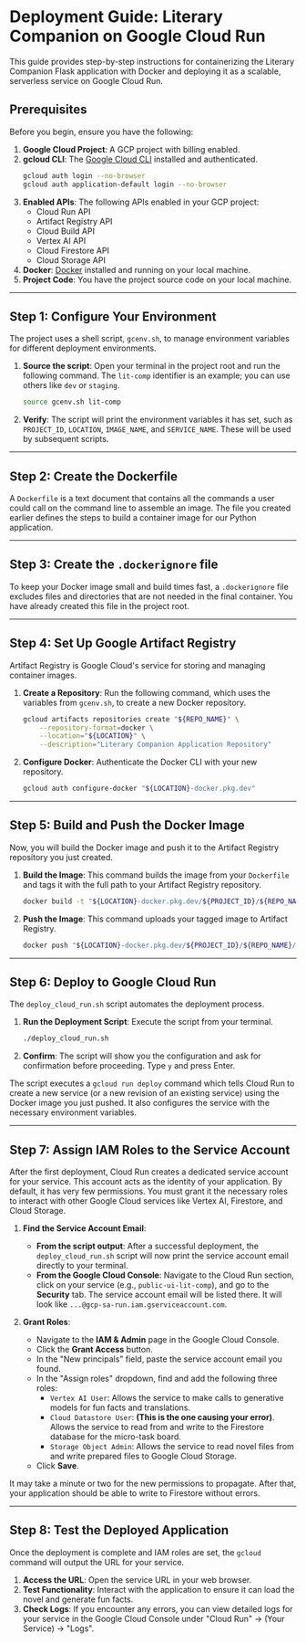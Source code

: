 # Deployment Guide: Literary Companion on Google Cloud Run

This guide provides step-by-step instructions for containerizing the Literary Companion Flask application with Docker and deploying it as a scalable, serverless service on Google Cloud Run.

## Prerequisites

Before you begin, ensure you have the following:

1.  **Google Cloud Project**: A GCP project with billing enabled.
2.  **gcloud CLI**: The [Google Cloud CLI](https://cloud.google.com/sdk/docs/install) installed and authenticated.
    ```bash
    gcloud auth login --no-browser
    gcloud auth application-default login --no-browser
    ```
3.  **Enabled APIs**: The following APIs enabled in your GCP project:
    *   Cloud Run API
    *   Artifact Registry API
    *   Cloud Build API
    *   Vertex AI API
    *   Cloud Firestore API
    *   Cloud Storage API
4.  **Docker**: [Docker](https://docs.docker.com/get-docker/) installed and running on your local machine.
5.  **Project Code**: You have the project source code on your local machine.

---

## Step 1: Configure Your Environment

The project uses a shell script, `gcenv.sh`, to manage environment variables for different deployment environments.

1.  **Source the script**: Open your terminal in the project root and run the following command. The `lit-comp` identifier is an example; you can use others like `dev` or `staging`.
    ```bash
    source gcenv.sh lit-comp
    ```
2.  **Verify**: The script will print the environment variables it has set, such as `PROJECT_ID`, `LOCATION`, `IMAGE_NAME`, and `SERVICE_NAME`. These will be used by subsequent scripts.

---

## Step 2: Create the Dockerfile

A `Dockerfile` is a text document that contains all the commands a user could call on the command line to assemble an image. The file you created earlier defines the steps to build a container image for our Python application.

---

## Step 3: Create the `.dockerignore` file

To keep your Docker image small and build times fast, a `.dockerignore` file excludes files and directories that are not needed in the final container. You have already created this file in the project root.

---

## Step 4: Set Up Google Artifact Registry

Artifact Registry is Google Cloud's service for storing and managing container images.

1.  **Create a Repository**: Run the following command, which uses the variables from `gcenv.sh`, to create a new Docker repository.
    ```bash
    gcloud artifacts repositories create "${REPO_NAME}" \
        --repository-format=docker \
        --location="${LOCATION}" \
        --description="Literary Companion Application Repository"
    ```

2.  **Configure Docker**: Authenticate the Docker CLI with your new repository.
    ```bash
    gcloud auth configure-docker "${LOCATION}-docker.pkg.dev"
    ```

---

## Step 5: Build and Push the Docker Image

Now, you will build the Docker image and push it to the Artifact Registry repository you just created.

1.  **Build the Image**: This command builds the image from your `Dockerfile` and tags it with the full path to your Artifact Registry repository.
    ```bash
    docker build -t "${LOCATION}-docker.pkg.dev/${PROJECT_ID}/${REPO_NAME}/${IMAGE_NAME}:latest" .
    ```

2.  **Push the Image**: This command uploads your tagged image to Artifact Registry.
    ```bash
    docker push "${LOCATION}-docker.pkg.dev/${PROJECT_ID}/${REPO_NAME}/${IMAGE_NAME}:latest"
    ```

---

## Step 6: Deploy to Google Cloud Run

The `deploy_cloud_run.sh` script automates the deployment process.

1.  **Run the Deployment Script**: Execute the script from your terminal.
    ```bash
    ./deploy_cloud_run.sh
    ```
2.  **Confirm**: The script will show you the configuration and ask for confirmation before proceeding. Type `y` and press Enter.

The script executes a `gcloud run deploy` command which tells Cloud Run to create a new service (or a new revision of an existing service) using the Docker image you just pushed. It also configures the service with the necessary environment variables.

---

## Step 7: Assign IAM Roles to the Service Account

After the first deployment, Cloud Run creates a dedicated service account for your service. This account acts as the identity of your application. By default, it has very few permissions. You must grant it the necessary roles to interact with other Google Cloud services like Vertex AI, Firestore, and Cloud Storage.

1.  **Find the Service Account Email**:
    *   **From the script output**: After a successful deployment, the `deploy_cloud_run.sh` script will now print the service account email directly to your terminal.
    *   **From the Google Cloud Console**: Navigate to the Cloud Run section, click on your service (e.g., `public-ui-lit-comp`), and go to the **Security** tab. The service account email will be listed there. It will look like `...@gcp-sa-run.iam.gserviceaccount.com`.

2.  **Grant Roles**:
    *   Navigate to the **IAM & Admin** page in the Google Cloud Console.
    *   Click the **Grant Access** button.
    *   In the "New principals" field, paste the service account email you found.
    *   In the "Assign roles" dropdown, find and add the following three roles:
        *   `Vertex AI User`: Allows the service to make calls to generative models for fun facts and translations.
        *   `Cloud Datastore User`: **(This is the one causing your error)**. Allows the service to read from and write to the Firestore database for the micro-task board.
        *   `Storage Object Admin`: Allows the service to read novel files from and write prepared files to Google Cloud Storage.
    *   Click **Save**.

It may take a minute or two for the new permissions to propagate. After that, your application should be able to write to Firestore without errors.

---

## Step 8: Test the Deployed Application

Once the deployment is complete and IAM roles are set, the `gcloud` command will output the URL for your service.

1.  **Access the URL**: Open the service URL in your web browser.
2.  **Test Functionality**: Interact with the application to ensure it can load the novel and generate fun facts.
3.  **Check Logs**: If you encounter any errors, you can view detailed logs for your service in the Google Cloud Console under "Cloud Run" -> (Your Service) -> "Logs".